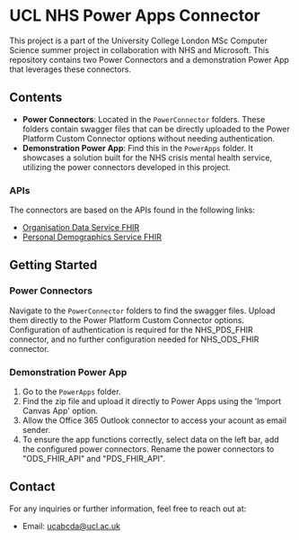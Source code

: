 # UCL NHS Power Apps Connector

This project is a part of the University College London MSc Computer Science summer project in collaboration with NHS and Microsoft. This repository contains two Power Connectors and a demonstration Power App that leverages these connectors.

## Contents

- **Power Connectors**: Located in the `PowerConnector` folders. These folders contain swagger files that can be directly uploaded to the Power Platform Custom Connector options without needing authentication.
- **Demonstration Power App**: Find this in the `PowerApps` folder. It showcases a solution built for the NHS crisis mental health service, utilizing the power connectors developed in this project.

### APIs

The connectors are based on the APIs found in the following links:

- [Organisation Data Service FHIR](https://digital.nhs.uk/developer/api-catalogue/organisation-data-service-fhir)
- [Personal Demographics Service FHIR](https://digital.nhs.uk/developer/api-catalogue/personal-demographics-service-fhir)

## Getting Started

### Power Connectors

Navigate to the `PowerConnector` folders to find the swagger files. Upload them directly to the Power Platform Custom Connector options. Configuration of authentication is required for the NHS_PDS_FHIR connector, and no further configuration needed for NHS_ODS_FHIR connector.

### Demonstration Power App

1. Go to the `PowerApps` folder.
2. Find the zip file and upload it directly to Power Apps using the 'Import Canvas App' option.
3. Allow the Office 365 Outlook connector to access your acount as email sender.
4. To ensure the app functions correctly, select data on the left bar, add the configured power connectors. Rename the power connectors to "ODS_FHIR_API" and "PDS_FHIR_API".

## Contact

For any inquiries or further information, feel free to reach out at:

- Email: [ucabcda@ucl.ac.uk](mailto:ucabcda@ucl.ac.uk)
